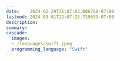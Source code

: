 ```yaml
---
date:    2024-02-29T21:07:03.006780-07:00
lastmod: 2024-03-01T22:07:23.729653-07:00
description: 
summary:     
cascade:
  images:
  - /languages/swift.jpeg
  programming_language: "Swift"
---
```

